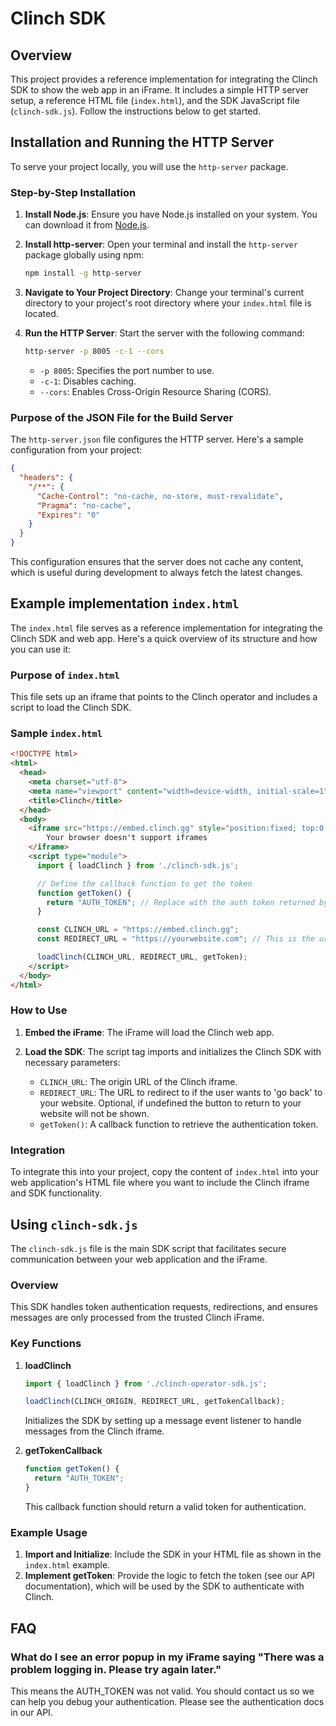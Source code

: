 # Clinch SDK

## Overview
This project provides a reference implementation for integrating the Clinch SDK to show the web app in an iFrame. It includes a simple HTTP server setup, a reference HTML file (`index.html`), and the SDK JavaScript file (`clinch-sdk.js`). Follow the instructions below to get started.

## Installation and Running the HTTP Server

To serve your project locally, you will use the `http-server` package.

### Step-by-Step Installation

1. **Install Node.js**: Ensure you have Node.js installed on your system. You can download it from [Node.js](https://nodejs.org/).

2. **Install http-server**: Open your terminal and install the `http-server` package globally using npm:
   ```sh
   npm install -g http-server
   ```

3. **Navigate to Your Project Directory**: Change your terminal's current directory to your project's root directory where your `index.html` file is located.

4. **Run the HTTP Server**: Start the server with the following command:
   ```sh
   http-server -p 8005 -c-1 --cors
   ```
   - `-p 8005`: Specifies the port number to use.
   - `-c-1`: Disables caching.
   - `--cors`: Enables Cross-Origin Resource Sharing (CORS).

### Purpose of the JSON File for the Build Server
The `http-server.json` file configures the HTTP server. Here's a sample configuration from your project:
```json
{
  "headers": {
    "/**": {
      "Cache-Control": "no-cache, no-store, must-revalidate",
      "Pragma": "no-cache",
      "Expires": "0"
    }
  }
}
```
This configuration ensures that the server does not cache any content, which is useful during development to always fetch the latest changes.

## Example implementation `index.html`

The `index.html` file serves as a reference implementation for integrating the Clinch SDK and web app. Here's a quick overview of its structure and how you can use it:

### Purpose of `index.html`
This file sets up an iframe that points to the Clinch operator and includes a script to load the Clinch SDK.

### Sample `index.html`
```html
<!DOCTYPE html>
<html>
  <head>
    <meta charset="utf-8">
    <meta name="viewport" content="width=device-width, initial-scale=1">
    <title>Clinch</title>
  </head>
  <body>
    <iframe src="https://embed.clinch.gg" style="position:fixed; top:0; left:0; bottom:0; right:0; width:100%; height:100%; border:none; margin:0; padding:0; overflow:hidden; z-index:999999;">
        Your browser doesn't support iframes
    </iframe>
    <script type="module">
      import { loadClinch } from './clinch-sdk.js';

      // Define the callback function to get the token
      function getToken() {
        return "AUTH_TOKEN"; // Replace with the auth token returned by your auth API. See our API documentation
      }

      const CLINCH_URL = "https://embed.clinch.gg";
      const REDIRECT_URL = "https://yourwebsite.com"; // This is the url you wish to redirect back to. (optional)

      loadClinch(CLINCH_URL, REDIRECT_URL, getToken);
    </script>
  </body>
</html>
```
### How to Use
1. **Embed the iFrame**: The iFrame will load the Clinch web app.

2. **Load the SDK**: The script tag imports and initializes the Clinch SDK with necessary parameters:
   - `CLINCH_URL`: The origin URL of the Clinch iframe.
   - `REDIRECT_URL`: The URL to redirect to if the user wants to 'go back' to your website. Optional, if undefined the button to return to your website will not be shown.
   - `getToken()`: A callback function to retrieve the authentication token.

### Integration
To integrate this into your project, copy the content of `index.html` into your web application's HTML file where you want to include the Clinch iframe and SDK functionality.

## Using `clinch-sdk.js`

The `clinch-sdk.js` file is the main SDK script that facilitates secure communication between your web application and the iFrame.

### Overview
This SDK handles token authentication requests, redirections, and ensures messages are only processed from the trusted Clinch iFrame.

### Key Functions

1. **loadClinch**
   ```javascript
   import { loadClinch } from './clinch-operator-sdk.js';

   loadClinch(CLINCH_ORIGIN, REDIRECT_URL, getTokenCallback);
   ```
   Initializes the SDK by setting up a message event listener to handle messages from the Clinch iframe.

2. **getTokenCallback**
   ```javascript
   function getToken() {
     return "AUTH_TOKEN";
   }
   ```
   This callback function should return a valid token for authentication.

### Example Usage
1. **Import and Initialize**: Include the SDK in your HTML file as shown in the `index.html` example.
2. **Implement getToken**: Provide the logic to fetch the token (see our API documentation), which will be used by the SDK to authenticate with Clinch.

## FAQ

### What do I see an error popup in my iFrame saying "There was a problem logging in. Please try again later."
This means the AUTH_TOKEN was not valid. You should contact us so we can help you debug your authentication. Please see the authentication docs in our API.